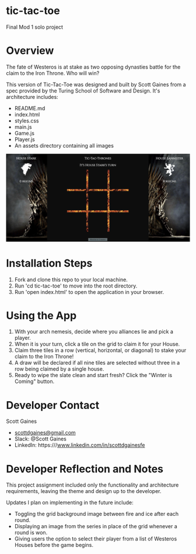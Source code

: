 # tic-tac-toe
Final Mod 1 solo project

# Overview

The fate of Westeros is at stake as two opposing dynasties battle for the claim to the Iron Throne. Who will win?

This version of Tic-Tac-Toe was designed and built by Scott Gaines from a spec provided by the Turing School of Software and Design. It's architecture includes:
* README.md
* index.html
* styles.css
* main.js
* Game.js
* Player.js
* An assets directory containing all images

![Preview Image](assets/tic-tac-thrones-screenshot.png)

# Installation Steps

1. Fork and clone this repo to your local machine.
2. Run 'cd tic-tac-toe' to move into the root directory.
3. Run 'open index.html' to open the application in your browser.

# Using the App

1. With your arch nemesis, decide where you alliances lie and pick a player.
2. When it is your turn, click a tile on the grid to claim it for your House.
3. Claim three tiles in a row (vertical, horizontal, or diagonal) to stake your claim to the Iron Throne!
4. A draw will be declared if all nine tiles are selected without three in a row being claimed by a single house.
5. Ready to wipe the slate clean and start fresh? Click the "Winter is Coming" button.

# Developer Contact
Scott Gaines
+ scottdgaines@gmail.com
+ Slack: @Scott Gaines
+ LinkedIn: https:///www.linkedin.com/in/scottdgainesfe

# Developer Reflection and Notes

This project assignment included only the functionality and architecture requirements, leaving the theme and design up to the developer.

Updates I plan on implementing in the future include:
  * Toggling the grid background image between fire and ice after each round.
  * Displaying an image from the series in place of the grid whenever a round is won.
  * Giving users the option to select their player from a list of Westeros Houses before the game begins.
